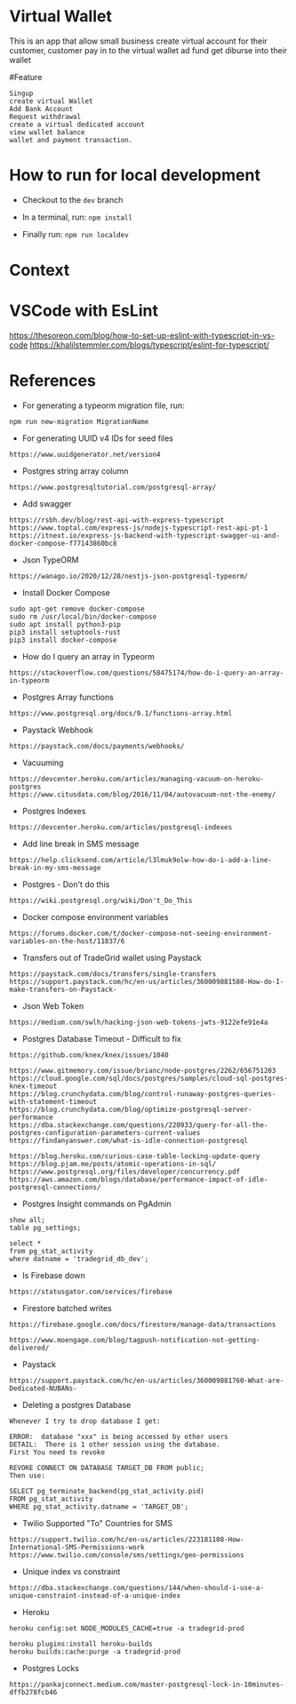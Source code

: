 
# Virtual Wallet

This is an app that allow small business create virtual account for their customer, customer pay in to the virtual wallet ad fund get diburse into their wallet

#Feature

    Singup
    create virtual Wallet
    Add Bank Account
    Request withdrawal
    create a virtual dedicated account
    view wallet balance
    wallet and payment transaction.




# How to run for local development
- Checkout to the `dev` branch

- In a terminal, run:
```npm install```

- Finally run:
```npm run localdev```


# Context



# VSCode with EsLint
https://thesoreon.com/blog/how-to-set-up-eslint-with-typescript-in-vs-code
https://khalilstemmler.com/blogs/typescript/eslint-for-typescript/


# References

- For generating a typeorm migration file, run:
 ```
 npm run new-migration MigrationName
 ```

- For generating UUID v4 IDs for seed files
```
https://www.uuidgenerator.net/version4
```

- Postgres string array column
```
https://www.postgresqltutorial.com/postgresql-array/
```

- Add swagger
```
https://rsbh.dev/blog/rest-api-with-express-typescript
https://www.toptal.com/express-js/nodejs-typescript-rest-api-pt-1
https://itnext.io/express-js-backend-with-typescript-swagger-ui-and-docker-compose-f77143860bc8
```

- Json TypeORM
```
https://wanago.io/2020/12/28/nestjs-json-postgresql-typeorm/
```

- Install Docker Compose
```
sudo apt-get remove docker-compose
sudo rm /usr/local/bin/docker-compose
sudo apt install python3-pip
pip3 install setuptools-rust
pip3 install docker-compose
```

- How do I query an array in Typeorm
```
https://stackoverflow.com/questions/58475174/how-do-i-query-an-array-in-typeorm
```

- Postgres Array functions
```
https://www.postgresql.org/docs/9.1/functions-array.html
```

- Paystack Webhook
```
https://paystack.com/docs/payments/webhooks/
```

- Vacuuming
```
https://devcenter.heroku.com/articles/managing-vacuum-on-heroku-postgres
https://www.citusdata.com/blog/2016/11/04/autovacuum-not-the-enemy/
```

- Postgres Indexes
```
https://devcenter.heroku.com/articles/postgresql-indexes
```

- Add line break in SMS message
```
https://help.clicksend.com/article/l3lmuk9olw-how-do-i-add-a-line-break-in-my-sms-message
```

- Postgres - Don't do this
```
https://wiki.postgresql.org/wiki/Don't_Do_This
```

- Docker compose environment variables 
```
https://forums.docker.com/t/docker-compose-not-seeing-environment-variables-on-the-host/11837/6
```

- Transfers out of TradeGrid wallet using Paystack
```
https://paystack.com/docs/transfers/single-transfers
https://support.paystack.com/hc/en-us/articles/360009881580-How-do-I-make-transfers-on-Paystack-
```

- Json Web Token
```
https://medium.com/swlh/hacking-json-web-tokens-jwts-9122efe91e4a
```

- Postgres Database Timeout - Difficult to fix
```
https://github.com/knex/knex/issues/1040

https://www.gitmemory.com/issue/brianc/node-postgres/2262/656751203
https://cloud.google.com/sql/docs/postgres/samples/cloud-sql-postgres-knex-timeout
https://blog.crunchydata.com/blog/control-runaway-postgres-queries-with-statement-timeout
https://blog.crunchydata.com/blog/optimize-postgresql-server-performance
https://dba.stackexchange.com/questions/220933/query-for-all-the-postgres-configuration-parameters-current-values
https://findanyanswer.com/what-is-idle-connection-postgresql

https://blog.heroku.com/curious-case-table-locking-update-query
https://blog.pjam.me/posts/atomic-operations-in-sql/
https://www.postgresql.org/files/developer/concurrency.pdf
https://aws.amazon.com/blogs/database/performance-impact-of-idle-postgresql-connections/
```

- Postgres Insight commands on PgAdmin
```
show all;
table pg_settings;

select *
from pg_stat_activity
where datname = 'tradegrid_db_dev';
```

- Is Firebase down
```
https://statusgator.com/services/firebase
```

- Firestore batched writes
```
https://firebase.google.com/docs/firestore/manage-data/transactions
```

```
https://www.moengage.com/blog/tagpush-notification-not-getting-delivered/
```

- Paystack
```
https://support.paystack.com/hc/en-us/articles/360009881760-What-are-Dedicated-NUBANs-
```

- Deleting a postgres Database
```
Whenever I try to drop database I get:

ERROR:  database "xxx" is being accessed by other users
DETAIL:  There is 1 other session using the database.
First You need to revoke

REVOKE CONNECT ON DATABASE TARGET_DB FROM public;
Then use:

SELECT pg_terminate_backend(pg_stat_activity.pid)
FROM pg_stat_activity
WHERE pg_stat_activity.datname = 'TARGET_DB';
```

- Twilio Supported "To" Countries for SMS
```
https://support.twilio.com/hc/en-us/articles/223181108-How-International-SMS-Permissions-work
https://www.twilio.com/console/sms/settings/geo-permissions
```

- Unique index vs constraint
```
https://dba.stackexchange.com/questions/144/when-should-i-use-a-unique-constraint-instead-of-a-unique-index
```

- Heroku
```
heroku config:set NODE_MODULES_CACHE=true -a tradegrid-prod

heroku plugins:install heroku-builds
heroku builds:cache:purge -a tradegrid-prod
```

- Postgres Locks
```
https://pankajconnect.medium.com/master-postgresql-lock-in-10minutes-dffb278fcb46
```

